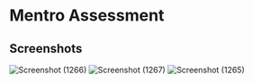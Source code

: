 # Mentro Assessment

## Screenshots

![Screenshot (1266)](https://user-images.githubusercontent.com/56087847/224099265-92c969a0-35fb-4721-a92d-bdc16cb52c99.png)
![Screenshot (1267)](https://user-images.githubusercontent.com/56087847/224099281-cd397fe1-21ff-4f59-bfa5-15dcfd636c48.png)
![Screenshot (1265)](https://user-images.githubusercontent.com/56087847/224099361-62de0855-c928-4abe-8264-b32bbc865935.png)

